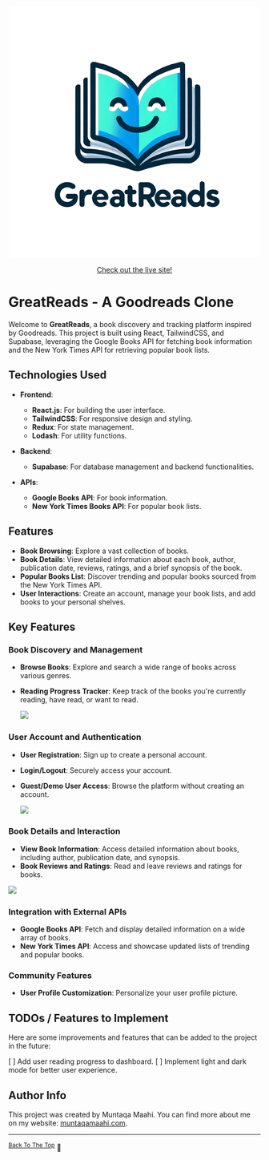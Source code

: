 <p align="center">
  <img src="images/logoFull.png" alt="Logo">
</p>

<p align="center">
  <a href="https://greattreads.netlify.app/">Check out the live site!</a>
</p>

# GreatReads - A Goodreads Clone

Welcome to **GreatReads**, a book discovery and tracking platform inspired by Goodreads. This project is built using React, TailwindCSS, and Supabase, leveraging the Google Books API for fetching book information and the New York Times API for retrieving popular book lists.

## Technologies Used

- **Frontend**:
  - **React.js**: For building the user interface.
  - **TailwindCSS**: For responsive design and styling.
  - **Redux**: For state management.
  - **Lodash**: For utility functions.

- **Backend**:
  - **Supabase**: For database management and backend functionalities.

- **APIs**:
  - **Google Books API**: For book information.
  - **New York Times Books API**: For popular book lists.

## Features

- **Book Browsing**: Explore a vast collection of books.
- **Book Details**: View detailed information about each book, author, publication date, reviews, ratings, and a brief synopsis of the book.
- **Popular Books List**: Discover trending and popular books sourced from the New York Times API.
- **User Interactions**: Create an account, manage your book lists, and add books to your personal shelves.

## Key Features

### Book Discovery and Management
- **Browse Books**: Explore and search a wide range of books across various genres.
- **Reading Progress Tracker**: Keep track of the books you're currently reading, have read, or want to read.
  
  ![](https://media.giphy.com/media/v1.Y2lkPTc5MGI3NjExajR4MTA4NWczdjFraDc4cmt2c3pvZDgzeDNkZG8wOHFiM2c5a3EzOCZlcD12MV9pbnRlcm5hbF9naWZfYnlfaWQmY3Q9Zw/BbyETLGKaCJhIwtIEe/giphy.gif)

### User Account and Authentication
- **User Registration**: Sign up to create a personal account.
- **Login/Logout**: Securely access your account.
- **Guest/Demo User Access**: Browse the platform without creating an account.
  
  ![](https://media.giphy.com/media/v1.Y2lkPTc5MGI3NjExMmVrYjRzMDhteTVjNXZtYjYzeXJwZThybWFnYzVzZGswejM1Z2w0dCZlcD12MV9pbnRlcm5hbF9naWZfYnlfaWQmY3Q9Zw/hszxnPhQbAqmnQL5or/giphy.gif)

### Book Details and Interaction
- **View Book Information**: Access detailed information about books, including author, publication date, and synopsis.
- **Book Reviews and Ratings**: Read and leave reviews and ratings for books.
  
![](https://media.giphy.com/media/v1.Y2lkPTc5MGI3NjExMmsxbXoweGR3eHQxeTFmdml0YzYwdnRhbmxmazd6c3J1aHp1M3JhZCZlcD12MV9pbnRlcm5hbF9naWZfYnlfaWQmY3Q9Zw/roe1IZvWJoogYMx3AN/giphy.gif)

### Integration with External APIs
- **Google Books API**: Fetch and display detailed information on a wide array of books.
- **New York Times API**: Access and showcase updated lists of trending and popular books.

### Community Features
- **User Profile Customization**: Personalize your user profile picture.

## TODOs / Features to Implement
Here are some improvements and features that can be added to the project in the future:

[ ] Add user reading progress to dashboard.
[ ] Implement light and dark mode for better user experience.



## Author Info

This project was created by Muntaqa Maahi. You can find more about me on my website: [muntaqamaahi.com](https://muntaqamaahi.com/).

---

<sup>[Back To The Top](#greatreads---a-goodreads-clone)</sup>
🔼





